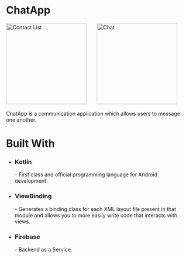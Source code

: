 <h1>
  <b>ChatApp</b>
</h1>

<img src="https://github.com/KartikBade/ChatApp/assets/65703182/47560c09-b251-4f4b-a75e-d2a697877704" alt="Contact List" width="220"/> &nbsp; &nbsp; &nbsp;
<img src="https://github.com/KartikBade/ChatApp/assets/65703182/c656b005-2dee-4267-9a50-1ce58078a6d1" alt="Chat" width="220"/> &nbsp; &nbsp; &nbsp;

ChatApp is a communication application which allows users to message one another.

<h1>
  <b>Built With</b>
</h1>

<ul>
  <li><h3>Kotlin</h3> - First class and official programming language for Android development.</li>
  <li><h3>ViewBinding</h3> - Generates a binding class for each XML layout file present in that module and allows you to more easily write code that interacts with views.</li>
  <li><h3>Firebase</h3> - Backend as a Service.</li>
</ul>
